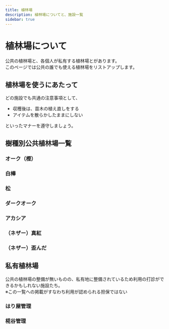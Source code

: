 ```yaml
---
title: 植林場
description: 植林場についてと、施設一覧
sidebar: true
---
```


# 植林場について
公共の植林場と、各個人が私有する植林場とがあります。  
このページでは公共の誰でも使える植林場をリストアップします。

## 植林場を使うにあたって
どの施設でも共通の注意事項として、
- 収穫後は、苗木の植え直しをする
- アイテムを散らかしたままにしない

といったマナーを遵守しましょう。

## 樹種別公共植林場一覧
### オーク（樫）

### 白樺

### 松

### ダークオーク

### アカシア

### （ネザー）真紅

### （ネザー）歪んだ

## 私有植林場
公共の植林場の整備が無いものの、私有地に整備されているため利用の打診ができるかもしれない施設たち。  
※この一覧への掲載がすなわち利用が認められる担保ではない
### はり屋管理

### 椛谷管理


